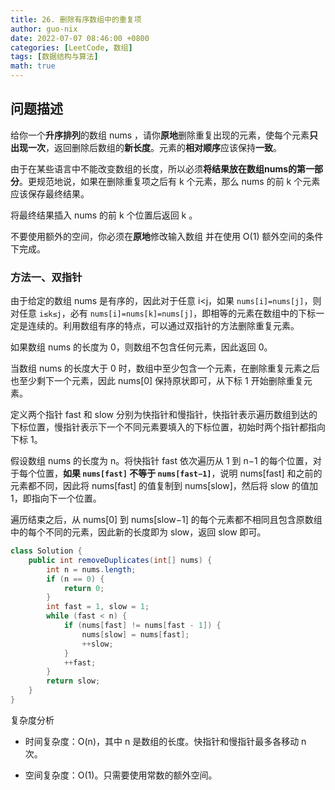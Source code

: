 ```yaml
---
title: 26. 删除有序数组中的重复项
author: guo-nix
date: 2022-07-07 08:46:00 +0800
categories: [LeetCode, 数组]
tags: [数据结构与算法]  
math: true
---
```


## 问题描述


给你一个**升序排列**的数组 nums ，请你**原地**删除重复出现的元素，使每个元素**只出现一次**，返回删除后数组的**新长度**。元素的**相对顺序**应该保持**一致**。

由于在某些语言中不能改变数组的长度，所以必须**将结果放在数组nums的第一部分**。更规范地说，如果在删除重复项之后有 k 个元素，那么 nums 的前 k 个元素应该保存最终结果。

将最终结果插入 nums 的前 k 个位置后返回 k 。

不要使用额外的空间，你必须在**原地**修改输入数组 并在使用 O(1) 额外空间的条件下完成。

### 方法一、双指针

由于给定的数组 nums 是有序的，因此对于任意 i<j，如果 `nums[i]=nums[j]`，则对任意 `i≤k≤j`，必有 `nums[i]=nums[k]=nums[j]`，即相等的元素在数组中的下标一定是连续的。利用数组有序的特点，可以通过双指针的方法删除重复元素。

如果数组 nums 的长度为 0，则数组不包含任何元素，因此返回 0。

当数组 nums 的长度大于 0 时，数组中至少包含一个元素，在删除重复元素之后也至少剩下一个元素，因此 nums[0] 保持原状即可，从下标 1 开始删除重复元素。

定义两个指针 fast 和 slow 分别为快指针和慢指针，快指针表示遍历数组到达的下标位置，慢指针表示下一个不同元素要填入的下标位置，初始时两个指针都指向下标 1。

假设数组 nums 的长度为 n。将快指针 fast 依次遍历从 1 到 n−1 的每个位置，对于每个位置，**如果 `nums[fast]` 不等于 `nums[fast−1]`**，说明 nums[fast] 和之前的元素都不同，因此将 nums[fast] 的值复制到 nums[slow]，然后将 slow 的值加 1，即指向下一个位置。

遍历结束之后，从 nums[0] 到 nums[slow−1] 的每个元素都不相同且包含原数组中的每个不同的元素，因此新的长度即为 slow，返回 slow 即可。

```java
class Solution {
    public int removeDuplicates(int[] nums) {
        int n = nums.length;
        if (n == 0) {
            return 0;
        }
        int fast = 1, slow = 1;
        while (fast < n) {
            if (nums[fast] != nums[fast - 1]) {
                nums[slow] = nums[fast];
                ++slow;
            }
            ++fast;
        }
        return slow;
    }
}
```

复杂度分析

- 时间复杂度：O(n)，其中 n 是数组的长度。快指针和慢指针最多各移动 n 次。

- 空间复杂度：O(1)。只需要使用常数的额外空间。


